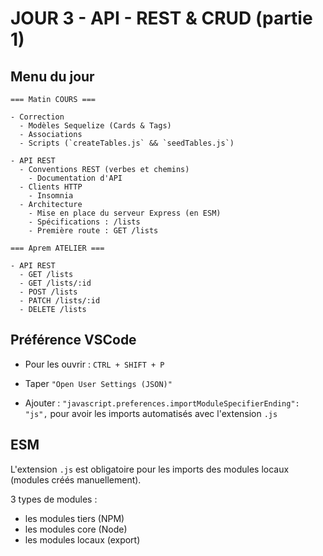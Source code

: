 # JOUR 3 - API - REST & CRUD (partie 1)

## Menu du jour

```
=== Matin COURS ===

- Correction
  - Modèles Sequelize (Cards & Tags)
  - Associations
  - Scripts (`createTables.js` && `seedTables.js`)

- API REST
  - Conventions REST (verbes et chemins)
    - Documentation d'API
  - Clients HTTP
    - Insomnia
  - Architecture
    - Mise en place du serveur Express (en ESM)
    - Spécifications : /lists
    - Première route : GET /lists

=== Aprem ATELIER ===

- API REST
  - GET /lists
  - GET /lists/:id
  - POST /lists
  - PATCH /lists/:id
  - DELETE /lists
```

## Préférence VSCode 

- Pour les ouvrir : `CTRL + SHIFT + P`

- Taper `"Open User Settings (JSON)"`

- Ajouter : `"javascript.preferences.importModuleSpecifierEnding": "js",` pour avoir les imports automatisés avec l'extension `.js` 

## ESM

L'extension `.js` est obligatoire pour les imports des modules locaux (modules créés manuellement). 

3 types de modules : 
- les modules tiers (NPM)
- les modules core (Node)
- les modules locaux (export)